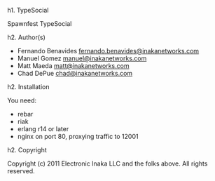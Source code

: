 h1. TypeSocial

Spawnfest TypeSocial

h2. Author(s)

* Fernando Benavides <fernando.benavides@inakanetworks.com>
* Manuel Gomez <manuel@inakanetworks.com>
* Matt Maeda <matt@inakanetworks.com>
* Chad DePue <chad@inakanetworks.com>

h2. Installation

You need:

* rebar
* riak
* erlang r14 or later
* nginx on port 80, proxying traffic to 12001

h2. Copyright

Copyright (c) 2011 Electronic Inaka LLC and the folks above. All rights reserved.
